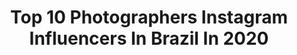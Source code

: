 ---
title: Top 10 Photographers Instagram Influencers In Brazil In 2020
description: >-
  Find top photographers Instagram influencers in Brazil in 2020. Most popular hashtags: #sorteio #colors #fashion #red.
platform: Instagram
profiles:
  - username: "landau"
    fullname: >-
      Lucas Landau
    location: "Brazil"
    followers: 36359
    engagement: 274
    commentsToLikes: 0.019535
    id: ckapbx7b11mrx0i7874koia9s
    verified: true
    hashtags: "#ronaldogazolla, #samu"
  - username: "gustavozylbersztajn"
    fullname: >-
      GZY
    location: "Brazil"
    followers: 36848
    engagement: 122
    commentsToLikes: 0.042412
    id: ck5hgwa5553dl0i11pq1g1uk5
    verified: false
    hashtags: "#analogphotography, #revistamoda"
  - username: "yurisardenberg"
    fullname: >-
      Yuri Sardenberg
    location: "Brazil"
    followers: 36886
    engagement: 553
    commentsToLikes: 0.074563
    id: ck0w02av4c1a40i19h3jrqdvs
    verified: false
    hashtags: "#himalayas, #springcampaign, #togetherathome, #cinematography"
  - username: "bladmeneghel"
    fullname: >-
      Blad Meneghel
    location: "Brazil"
    followers: 37776
    engagement: 980
    commentsToLikes: 0.058356
    id: ck0w3oje1ugnk0i19qq7y88i8
    verified: true
    hashtags: "#pb, #coronavirus, #smile, #colors"
  - username: "marinazanluca"
    fullname: >-
      MARINA ZANLUCA
    location: "Brazil"
    followers: 47600
    engagement: 678
    commentsToLikes: 0.066810
    id: ck0w31pksr6ss0i19i2ep6tjq
    verified: false
    hashtags: "#metalhead, #gothgirls, #gothicgirls, #emofashion"
  - username: "fabriciogarciaph"
    fullname: >-
      Fabricio Garcia 🔥
    location: "Brazil"
    followers: 65918
    engagement: 654
    commentsToLikes: 0.062593
    id: ck6u4r7kr5bqz0j71njkgcmu1
    verified: false
    hashtags: "#winter, #transborde, #body, #blueeyes"
  - username: "alexandreolivares"
    fullname: >-
      Alexandre Olivares Fotografia
    location: "Brazil"
    followers: 24525
    engagement: 713
    commentsToLikes: 0.162700
    id: ckapamr53wqd50i7832lp7lc1
    verified: false
    hashtags: "#olharfatal, #ocfffa, #anotherffa, #japa"
  - username: "iphonegrafei"
    fullname: >-
      Estuart Capellato 📱
    location: "Brazil"
    followers: 9431
    engagement: 1407
    commentsToLikes: 0.048991
    id: ck6u6xsgbic7g0j71tct6xg2s
    verified: false
    hashtags: ""
  - username: "habibcaiado_"
    fullname: >-
      Habib Caiado
    location: "Brazil"
    followers: 102405
    engagement: 470
    commentsToLikes: 0.108758
    id: ck5hnv3kyog3l0i11wp1n3bqq
    verified: false
    hashtags: "#brasil, #modelslife, #pizza, #bbb"
  - username: "emre.street"
    fullname: >-
      Emre Çakmak
    location: "Brazil"
    followers: 5495
    engagement: 1937
    commentsToLikes: 0.057033
    id: ck0w5w2d65pev0i19ys9t8yz3
    verified: false
    hashtags: "#burnmyeye, #quarantinecollective, #streetsgrammer, #hcsc"
---